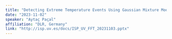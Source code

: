 ```yaml
---
title: "Detecting Extreme Temperature Events Using Gaussian Mixture Models"
date: "2023-11-02"
speaker: "Aytaç Paçal"
affiliation: "DLR, Germany"
link: "http://isp.uv.es/docs/ISP_UV_FFT_20231103.pptx"
---
```

